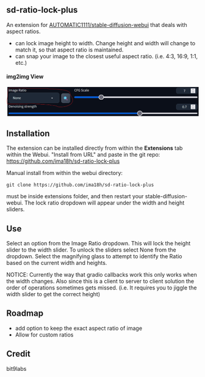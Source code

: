 ## sd-ratio-lock-plus

An extension for [AUTOMATIC1111/stable-diffusion-webui](https://github.com/AUTOMATIC1111/stable-diffusion-webui) that deals with aspect ratios. 
* can lock image height to width. Change height and width will change to match it, so that aspect ratio is maintained.
* can snap your image to the closest useful aspect ratio. (i.e. 4:3, 16:9, 1:1, etc.)

#### img2img View
![Ratio Lock](./screenshots/screenshot.png?raw=true "Ratio Lock")

## Installation

The extension can be installed directly from within the **Extensions** tab within the Webui. 
"Install from URL" and paste in the git repo: https://github.com/ima18h/sd-ratio-lock-plus

Manual install from within the webui directory:

	git clone https://github.com/ima18h/sd-ratio-lock-plus

must be inside extensions folder, and then restart your stable-diffusion-webui. 
The lock ratio dropdown will appear under the width and height sliders.

## Use

Select an option from the Image Ratio dropdown. This will lock the height slider to the width slider. To unlock the sliders select None from the dropdown. Select the magnifying glass to attempt to identify the Ratio based on the current width and heights.

NOTICE: Currently the way that gradio callbacks work this only works when the width changes. Also since this is a client to server to client solution the order of operations sometimes gets missed. (i.e. It requires you to jiggle the width slider to get the correct height)

## Roadmap

- add option to keep the exact aspect ratio of image
- Allow for custom ratios

## Credit
bit9labs